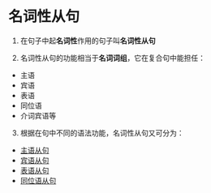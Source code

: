 # 名词性从句

1. 在句子中起**名词性**作用的句子叫**名词性从句**  

2. 名词性从句的功能相当于**名词词组**，它在复合句中能担任：  
+ 主语  
+ 宾语  
+ 表语  
+ 同位语  
+ 介词宾语等  

3. 根据在句中不同的语法功能，名词性从句又可分为：  
+ [主语从句](./noun-clauses_subject-clauses.md)
+ [宾语从句](./noun-clauses_object-clauses.md)
+ [表语从句](./noun-clauses_statement-clauses.md)
+ [同位语从句](./noun-clauses_apposition-clause.md)

